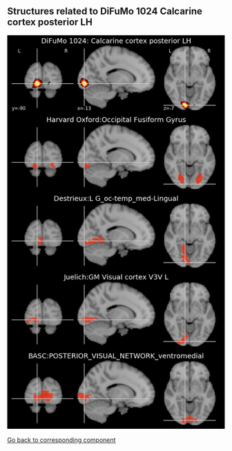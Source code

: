 


## Structures related to DiFuMo 1024 Calcarine cortex posterior LH

![60](60.jpg "Structures related to DiFuMo 1024 Calcarine cortex posterior LH")

[Go back to corresponding component](https://parietal-inria.github.io/DiFuMo/1024/html/60.html)
